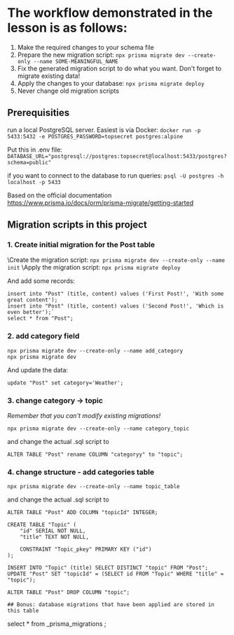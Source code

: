# The workflow demonstrated in the lesson is as follows:
1. Make the required changes to your schema file
2. Prepare the new migration script: `npx prisma migrate dev --create-only --name SOME-MEANINGFUL_NAME`
3. Fix the generated migration script to do what you want. Don't forget to migrate existing data!
4. Apply the changes to your database: `npx prisma migrate deploy`
5. Never change old migration scripts

## Prerequisities
run a local PostgreSQL server. Easiest is via Docker:
`docker run -p 5433:5432 -e POSTGRES_PASSWORD=topsecret postgres:alpine`

Put this in .env file: 
`DATABASE_URL="postgresql://postgres:topsecret@localhost:5433/postgres?schema=public"`

if you want to connect to the database to run queries:
`psql -U postgres -h localhost -p 5433`

Based on the official documentation https://www.prisma.io/docs/orm/prisma-migrate/getting-started

## Migration scripts in this project
### 1. Create initial migration for the Post table
\Create the migration script: `npx prisma migrate dev --create-only --name init`
\Apply the migration script: `npx prisma migrate deploy`

And add some records:
```
insert into "Post" (title, content) values ('First Post!', 'With some great content');
insert into "Post" (title, content) values ('Second Post!', 'Which is even better');`
select * from "Post";
```

### 2. add category field
```
npx prisma migrate dev --create-only --name add_category
npx prisma migrate dev
```
And update the data:
```
update "Post" set category='Weather';
```

### 3. change category -> topic
*Remember that you can't modify existing migrations!*
```
npx prisma migrate dev --create-only --name category_topic
```
and change the actual .sql script to 
```
ALTER TABLE "Post" rename COLUMN "categoryy" to "topic";
```

### 4. change structure - add categories table
```
npx prisma migrate dev --create-only --name topic_table
```
and change the actual .sql script to 
```
ALTER TABLE "Post" ADD COLUMN "topicId" INTEGER;

CREATE TABLE "Topic" (
    "id" SERIAL NOT NULL,
    "title" TEXT NOT NULL,

    CONSTRAINT "Topic_pkey" PRIMARY KEY ("id")
);

INSERT INTO "Topic" (title) SELECT DISTINCT "topic" FROM "Post";
UPDATE "Post" SET "topicId" = (SELECT id FROM "Topic" WHERE "title" = "topic");

ALTER TABLE "Post" DROP COLUMN "topic";

## Bonus: database migrations that have been applied are stored in this table 
```
select * from _prisma_migrations ;
```
